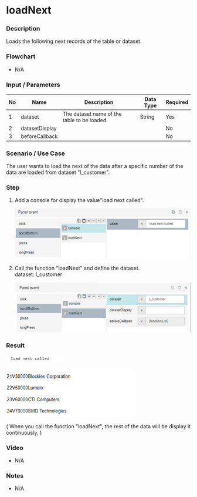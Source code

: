 ﻿# loadNext

### Description

Loads the following next records of the table or dataset.

### Flowchart

- N/A 

### Input / Parameters

| No | Name | Description | Data Type | Required |
| ------ | ------ | ------ |------ | ------ |
| 1 | dataset | The dataset name of the table to be loaded. | String | Yes  |
| 2 | datasetDisplay | |  | No |
| 3 | beforeCallback |  |  | No |

### Scenario / Use Case

The user wants to load the next of the data after a specific number of the data are loaded from dataset "l_customer".

### Step

1. Add a console for display the value"load    next called".

    ![](loadNext-step-1.png?raw=true) 
   
2. Call the function "loadNext" and define     the dataset.
   <br>dataset: l_customer
    
    ![](loadNext-step-2.png?raw=true) 

### Result

![](loadData-result-1.png?raw=true) <br>

![](loadData-result-2.png?raw=true) <br>

( When you call the function "loadNext", the rest of the data will be display it continuously. )

### Video

- N/A

<!--[![Video](http://i.imgur.com/Ot5DWAW.png)](https://youtu.be/StTqXEQ2l-Y?t=35s)-->

### Notes

- N/A